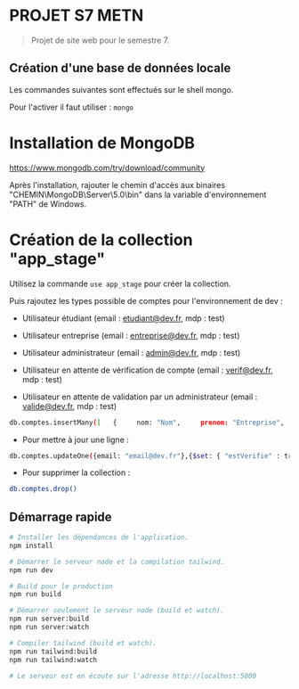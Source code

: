 # PROJET S7 METN

> Projet de site web pour le semestre 7.

## Création d'une base de données locale

Les commandes suivantes sont effectués sur le shell mongo.

Pour l'activer il faut utiliser :
`mongo`

# Installation de MongoDB

https://www.mongodb.com/try/download/community

Après l'installation, rajouter le chemin d'accès aux binaires "CHEMIN\MongoDB\Server\5.0\bin"
dans la variable d'environnement "PATH" de Windows.

# Création de la collection "app_stage"

Utilisez la commande `use app_stage` pour créer la collection.

Puis rajoutez les types possible de comptes pour l'environnement de dev :

- Utilisateur étudiant (email : etudiant@dev.fr, mdp : test)

- Utilisateur entreprise (email : entreprise@dev.fr, mdp : test)

- Utilisateur administrateur (email : admin@dev.fr, mdp : test)

- Utilisateur en attente de vérification de compte (email : verif@dev.fr, mdp : test)

- Utilisateur en attente de validation par un administrateur (email : valide@dev.fr, mdp : test)

```bash
db.comptes.insertMany([   {     nom: "Nom",     prenom: "Entreprise",     email: "entreprise@dev.fr",     mot_de_passe: "$2a$12$oQixXLPKOQWpnxyEuUWujOQA9oKbVsnQflgKb3Wzm0zcTzcijtrpO",     statut: "entreprise",     estVerifie: true,     estAttribue: true,     date_inscription: ISODate("2021-11-07T02:37:57.529Z"),     __v: 0,   },   {     nom: "Nom",     prenom: "Administrateur",     email: "admin@dev.fr",     mot_de_passe: "$2a$12$oQixXLPKOQWpnxyEuUWujOQA9oKbVsnQflgKb3Wzm0zcTzcijtrpO",     statut: "administrateur",     estVerifie: true,     estAttribue: true,     date_inscription: ISODate("2021-11-07T02:37:57.529Z"),     __v: 0,   },   {     nom: "Nom",     prenom: "Vérification",     email: "verif@dev.fr",     mot_de_passe: "$2a$12$oQixXLPKOQWpnxyEuUWujOQA9oKbVsnQflgKb3Wzm0zcTzcijtrpO",     statut: "etudiant",     estVerifie: false,     estAttribue: false,     date_inscription: ISODate("2021-11-07T02:37:57.529Z"),     __v: 0,   },   {     nom: "Nom",     prenom: "Validation",     email: "valide@dev.fr",     mot_de_passe: "$2a$12$oQixXLPKOQWpnxyEuUWujOQA9oKbVsnQflgKb3Wzm0zcTzcijtrpO",     statut: "etudiant",     estVerifie: true,     estAttribue: false,     date_inscription: ISODate("2021-11-07T02:37:57.529Z"),     __v: 0,   },   {     nom: "Nom",     prenom: "Validation",     email: "valide@dev.fr",     mot_de_passe: "$2a$12$oQixXLPKOQWpnxyEuUWujOQA9oKbVsnQflgKb3Wzm0zcTzcijtrpO",     statut: "etudiant",     estVerifie: true,     estAttribue: false,     date_inscription: ISODate("2021-11-07T02:37:57.529Z"),     __v: 0,   }, ]);
```

- Pour mettre à jour une ligne :

```bash
db.comptes.updateOne({email: "email@dev.fr"},{$set: { "estVerifie" : true}})
```

- Pour supprimer la collection :

```bash
db.comptes.drop()
```

## Démarrage rapide

```bash
# Installer les dépendances de l'application.
npm install

# Démarrer le serveur node et la compilation tailwind.
npm run dev

# Build pour le production
npm run build

# Démarrer seulement le serveur node (build et watch).
npm run server:build
npm run server:watch

# Compiler tailwind (build et watch).
npm run tailwind:build
npm run tailwind:watch

# Le serveur est en écoute sur l'adresse http://localhost:5000
```
